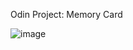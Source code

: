 Odin Project: Memory Card

![image](https://github.com/user-attachments/assets/f92cbee0-8bbc-44f4-b883-e5db6edd7864)

